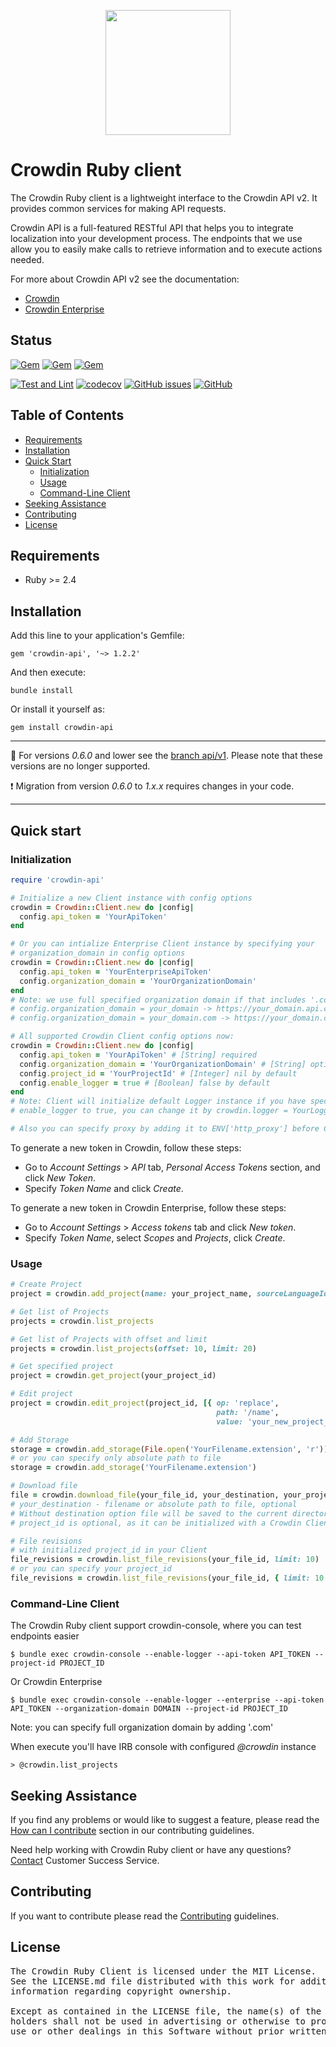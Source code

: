 [<p align='center'><img src='https://support.crowdin.com/assets/logos/crowdin-dark-symbol.png' data-canonical-src='https://support.crowdin.com/assets/logos/crowdin-dark-symbol.png' width='200' height='200' align='center'/></p>](https://crowdin.com)

# Crowdin Ruby client

The Crowdin Ruby client is a lightweight interface to the Crowdin API v2. It provides common services for making API requests.

Crowdin API is a full-featured RESTful API that helps you to integrate localization into your development process. The endpoints that we use allow you to easily make calls to retrieve information and to execute actions needed.

For more about Crowdin API v2 see the documentation:
- [Crowdin](https://support.crowdin.com/api/v2/)
- [Crowdin Enterprise](https://support.crowdin.com/enterprise/api/)

## Status

[![Gem](https://img.shields.io/gem/v/crowdin-api?logo=ruby&cacheSeconds=1800)](https://rubygems.org/gems/crowdin-api)
[![Gem](https://img.shields.io/gem/dt/crowdin-api?cacheSeconds=1800)](https://rubygems.org/gems/crowdin-api)
[![Gem](https://img.shields.io/gem/dtv/crowdin-api?cacheSeconds=1800)](https://rubygems.org/gems/crowdin-api)

[![Test and Lint](https://github.com/crowdin/crowdin-api-client-ruby/actions/workflows/test-and-lint.yml/badge.svg)](https://github.com/crowdin/crowdin-api-client-ruby/actions/workflows/test-and-lint.yml)
[![codecov](https://codecov.io/gh/crowdin/crowdin-api-client-ruby/branch/main/graph/badge.svg?token=OJsyJwQbFM)](https://codecov.io/gh/crowdin/crowdin-api-client-ruby)
[![GitHub issues](https://img.shields.io/github/issues/crowdin/crowdin-api-client-ruby?cacheSeconds=1800)](https://github.com/crowdin/crowdin-api-client-ruby/issues)
[![GitHub](https://img.shields.io/github/license/crowdin/crowdin-api-client-ruby?cacheSeconds=1800)](https://github.com/crowdin/crowdin-api-client-ruby/blob/main/LICENSE)

## Table of Contents
* [Requirements](#requirements)
* [Installation](#installation)
* [Quick Start](#quick-start)
  * [Initialization](#initialization)
  * [Usage](#usage)
  * [Command-Line Client](#command-line-client)
* [Seeking Assistance](#seeking-assistance)
* [Contributing](#contributing)
* [License](#license)

## Requirements
* Ruby >= 2.4

## Installation

Add this line to your application's Gemfile:

```gemfile
gem 'crowdin-api', '~> 1.2.2'
```

And then execute:

```console
bundle install
```

Or install it yourself as:

```console
gem install crowdin-api
```

---

:bookmark_tabs: For versions *0.6.0* and lower see the [branch api/v1](https://github.com/crowdin/crowdin-api-client-ruby/tree/api/v1). Please note that these versions are no longer supported.

:exclamation: Migration from version *0.6.0* to *1.x.x* requires changes in your code.

---

## Quick start

### Initialization
```ruby
require 'crowdin-api'

# Initialize a new Client instance with config options
crowdin = Crowdin::Client.new do |config|
  config.api_token = 'YourApiToken'
end

# Or you can intialize Enterprise Client instance by specifying your
# organization_domain in config options
crowdin = Crowdin::Client.new do |config|
  config.api_token = 'YourEnterpriseApiToken'
  config.organization_domain = 'YourOrganizationDomain'
end
# Note: we use full specified organization domain if that includes '.com'
# config.organization_domain = your_domain -> https://your_domain.api.crowdin.com
# config.organization_domain = your_domain.com -> https://your_domain.com

# All supported Crowdin Client config options now:
crowdin = Crowdin::Client.new do |config|
  config.api_token = 'YourApiToken' # [String] required
  config.organization_domain = 'YourOrganizationDomain' # [String] optional
  config.project_id = 'YourProjectId' # [Integer] nil by default
  config.enable_logger = true # [Boolean] false by default
end
# Note: Client will initialize default Logger instance if you have specify
# enable_logger to true, you can change it by crowdin.logger = YourLogger

# Also you can specify proxy by adding it to ENV['http_proxy'] before Client initialization
```

To generate a new token in Crowdin, follow these steps:
- Go to *Account Settings* > *API* tab, *Personal Access Tokens* section, and click *New Token*.
- Specify *Token Name* and click *Create*.

To generate a new token in Crowdin Enterprise, follow these steps:
- Go to *Account Settings* > *Access tokens* tab and click *New token*.
- Specify *Token Name*, select *Scopes* and *Projects*, click *Create*.

### Usage

```ruby
# Create Project
project = crowdin.add_project(name: your_project_name, sourceLanguageId: your_language_id)

# Get list of Projects
projects = crowdin.list_projects

# Get list of Projects with offset and limit
projects = crowdin.list_projects(offset: 10, limit: 20)

# Get specified project
project = crowdin.get_project(your_project_id)

# Edit project
project = crowdin.edit_project(project_id, [{ op: 'replace',
                                              path: '/name',
                                              value: 'your_new_project_name' }])

# Add Storage
storage = crowdin.add_storage(File.open('YourFilename.extension', 'r'))
# or you can specify only absolute path to file
storage = crowdin.add_storage('YourFilename.extension')

# Download file
file = crowdin.download_file(your_file_id, your_destination, your_project_id)
# your_destination - filename or absolute path to file, optional
# Without destination option file will be saved to the current directory with a default filename
# project_id is optional, as it can be initialized with a Crowdin Client

# File revisions
# with initialized project_id in your Client
file_revisions = crowdin.list_file_revisions(your_file_id, limit: 10)
# or you can specify your project_id
file_revisions = crowdin.list_file_revisions(your_file_id, { limit: 10 }, your_project_id)
```

### Command-Line Client

The Crowdin Ruby client support crowdin-console, where you can test endpoints easier

```console
$ bundle exec crowdin-console --enable-logger --api-token API_TOKEN --project-id PROJECT_ID
```

Or Crowdin Enterprise

```console
$ bundle exec crowdin-console --enable-logger --enterprise --api-token API_TOKEN --organization-domain DOMAIN --project-id PROJECT_ID
```
Note: you can specify full organization domain by adding '.com'

When execute you'll have IRB console with configured *@crowdin* instance

```
> @crowdin.list_projects
```

## Seeking Assistance

If you find any problems or would like to suggest a feature, please read the [How can I contribute](/CONTRIBUTING.md#how-can-i-contribute) section in our contributing guidelines.

Need help working with Crowdin Ruby client or have any questions? [Contact](https://crowdin.com/contacts) Customer Success Service.

## Contributing

If you want to contribute please read the [Contributing](/CONTRIBUTING.md) guidelines.

## License

<pre>
The Crowdin Ruby Client is licensed under the MIT License.
See the LICENSE.md file distributed with this work for additional 
information regarding copyright ownership.

Except as contained in the LICENSE file, the name(s) of the above copyright
holders shall not be used in advertising or otherwise to promote the sale,
use or other dealings in this Software without prior written authorization.
</pre>
